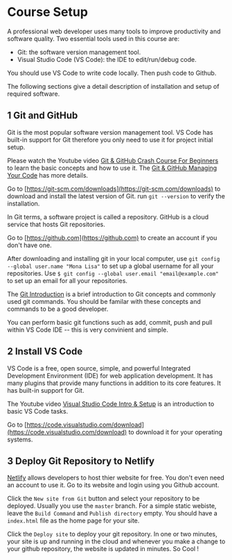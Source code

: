 # Course Setup

A professional web developer uses many tools to improve productivity and software quality. Two essential tools used in this course are:

- Git: the software version management tool.
- Visual Studio Code (VS Code): the IDE to edit/run/debug code.

You should use VS Code to write code locally. Then push code to Github.

The following sections give a detail description of installation and setup of required software.

## 1 Git and GitHub

Git is the most popular software version management tool. VS Code has built-in support for Git therefore you only need to use it for project initial setup.

Please watch the Youtube video [Git & GitHub Crash Course For Beginners](https://youtu.be/SWYqp7iY_Tc) to learn the basic concepts and how to use it. The [Git & GitHub Managing Your Code](https://www.youtube.com/watch?v=_OZVJpLHUaI&list=PL55RiY5tL51poFMpbva1IqfO-pylwSNsN) has more details.

Go to [https://git-scm.com/downloads](https://git-scm.com/downloads) to download and install the latest version of Git. run `git --version` to verify the installation.

In Git terms, a software project is called a repository. GitHub is a cloud service that hosts Git repositories.

Go to [https://github.com](https://github.com) to create an account if you don't have one.

After downloading and installing git in your local computer, use `git config --global user.name "Mona Lisa"` to set up a global username for all your repositories. Use `$ git config --global user.email "email@example.com"` to set up an email for all your repositories.

The [Git Introduction](./git-introduction.md) is a brief introduction to Git concepts and commonly used git commands. You should be familar with these concepts and commands to be a good developer.

You can perform basic git functions such as add, commit, push and pull within VS Code IDE -- this is very convinient and simple.

## 2 Install VS Code

VS Code is a free, open source, simple, and powerful Integrated Development Environment (IDE) for web application development. It has many plugins that provide many functions in addition to its core features. It has built-in support for Git.

The Youtube video [Visual Studio Code Intro & Setup](https://youtu.be/fnPhJHN0jTE) is an introduction to basic VS Code tasks.

Go to [https://code.visualstudio.com/download](https://code.visualstudio.com/download) to download it for your operating systems.

## 3 Deploy Git Repository to Netlify

[Netlify](https://www.netlify.com/) allows developers to host thier website for free. You don't even need an account to use it. Go to its website and login using you Github account.

Click the `New site from Git` button and select your repository to be deployed. Usually you use the `master` branch. For a simple static webiste, leave the `Build Command` and `Publish directory` empty. You should have a `index.html` file as the home page for your site.

Click the `Deploy site` to deploy your git repository. In one or two minutes, your site is up and running in the cloud and whenever you make a change to your github repository, the website is updated in minutes. So Cool !
